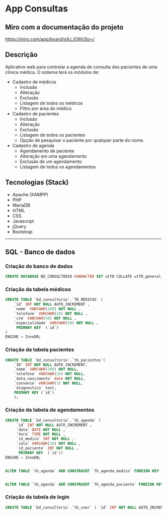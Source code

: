 # App Consultas

## Miro com a documentação do projeto
https://miro.com/app/board/o9J_lO9jUSo=/

## Descrição
Aplicativo web para controlar a agenda de consulta dos pacientes de uma clínica médica. O sistema terá os módulos de:
- Cadastro de médicos
    - Inclusão
    - Alteração
    - Exclusão
    - Listagem de todos os médicos
    - Filtro por área do médico
- Cadastro de pacientes
    - Inclusão
    - Alteração
    - Exclusão
    - Listagem de todos os pacientes
    - Opção de pesquisar o paciente por qualquer parte do nome.
- Cadastro de agenda
    - Agendamento de paciente
    - Alteração em uma agendamento
    - Exclusão de um agendamento
    - Listagem de todos os agendamentos

## Tecnologias (Stack)
- Apache (XAMPP)
- PHP
- MariaDB
- HTML
- CSS
- Javascript
- jQuery
- Bootstrap

---
## SQL - Banco de dados
### Criação do banco de dados
```sql
CREATE DATABASE BD_CONSULTORIO CHARACTER SET utf8 COLLATE utf8_general_ci;
```

### Criação da tabela médicos

```sql
CREATE TABLE `bd_consultorio`.`TB_MEDICOS` ( 
    `id` INT NOT NULL AUTO_INCREMENT ,  
    `nome` VARCHAR(100) NOT NULL ,  
    `telefone` VARCHAR(20) NOT NULL ,  
    `crm` VARCHAR(50) NOT NULL ,  
    `especialidade` VARCHAR(50) NOT NULL ,   
     PRIMARY KEY  (`id`)
) 
ENGINE = InnoDB;
```

### Criação da tabela pacientes

```sql
CREATE TABLE `bd_consultorio`.`tb_pacientes`(
    `ID` INT NOT NULL AUTO_INCREMENT,
    `nome` VARCHAR(100) NOT NULL,
    `telefone` VARCHAR(20) NOT NULL,
    `data_nascimento` date NOT NULL,
    `convenio` VARCHAR(3) NOT NULL, 
    `diagnostico` text, 
    PRIMARY KEY (`id`)
    );
```



### Criação da tabela de agendamentos

```sql
CREATE TABLE `bd_consultorio`.`tb_agenda` (
     `id` INT NOT NULL AUTO_INCREMENT , 
     `data` DATE NOT NULL , 
     `hora` TIME NOT NULL ,  
     `id_medico` INT NOT NULL , 
     `sala` VARCHAR(20) NOT NULL , 
     `id_paciente` INT NOT NULL ,  
      PRIMARY KEY  (`id`)) 
ENGINE = InnoDB;


ALTER TABLE `tb_agenda` ADD CONSTRAINT `fk_agenda_medico` FOREIGN KEY (`id_medico`) REFERENCES `tb_medicos`(`id`) ON DELETE RESTRICT ON UPDATE RESTRICT;


ALTER TABLE `tb_agenda` ADD CONSTRAINT `fk_agenda_paciente` FOREIGN KEY (`id_paciente`) REFERENCES `tb_pacientes`(`id`) ON DELETE RESTRICT ON UPDATE RESTRICT;

```


### Criação da tabela de login

```sql
CREATE TABLE `bd_consultorio`.`tb_user` ( `id` INT NOT NULL AUTO_INCREMENT , `user` VARCHAR(30) NOT NULL , `senha` VARCHAR(8) NOT NULL , PRIMARY KEY (`id`)) ENGINE = InnoDB;

```

